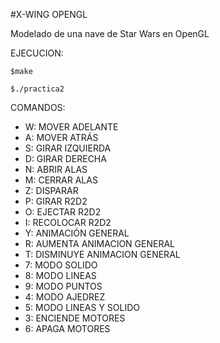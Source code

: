 #X-WING OPENGL

Modelado de una nave de Star Wars en OpenGL

EJECUCION:

`$make`

`$./practica2`

COMANDOS:

* W:  MOVER ADELANTE
* A:  MOVER ATRÁS
* S:  GIRAR IZQUIERDA
* D:  GIRAR DERECHA
* N:  ABRIR ALAS
* M:  CERRAR ALAS
* Z:  DISPARAR
* P:  GIRAR R2D2
* O:  EJECTAR R2D2
* I:  RECOLOCAR R2D2
* Y:  ANIMACIÓN GENERAL
* R:  AUMENTA ANIMACION GENERAL
* T:  DISMINUYE ANIMACION GENERAL
* 7:  MODO SOLIDO
* 8:  MODO LINEAS
* 9:  MODO PUNTOS
* 4:  MODO AJEDREZ
* 5:  MODO LINEAS Y SOLIDO
* 3:  ENCIENDE MOTORES
* 6:  APAGA MOTORES
